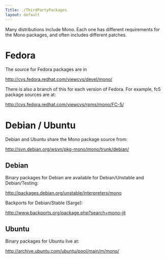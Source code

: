 ```yaml
---
Title: ./ThirdPartyPackages
layout: default
---
```


Many distributions include Mono. Each one has different requirements for
the Mono packages, and often includes different patches.

Fedora
======

The source for Fedora packages are in

<http://cvs.fedora.redhat.com/viewcvs/devel/mono/>

There is also a branch of this for each version of Fedora. For example,
fc5 package sources are at:

<http://cvs.fedora.redhat.com/viewcvs/rpms/mono/FC-5/>

Debian / Ubuntu
===============

Debian and Ubuntu share the Mono package source from:

<http://svn.debian.org/wsvn/pkg-mono/mono/trunk/debian/>

Debian
------

Binary packages for Debian are available for Debian/Unstable and
Debian/Testing:

<http://packages.debian.org/unstable/interpreters/mono>

Backports for Debian/Stable (Sarge):

<http://www.backports.org/package.php?search=mono-jit>

Ubuntu
------

Binary packages for Ubuntu live at:

<http://archive.ubuntu.com/ubuntu/pool/main/m/mono/>
